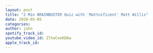 ```yaml
---
layout: post
title: "2 Min BRAINBUSTER Quiz with 'Mattnificent' Matt Willis"
date: 2020-05-05
categories:
author: john
spotify_track_id: 
youtube_video_id: ZlhaCeoKD6w
apple_track_id: 
---
```


